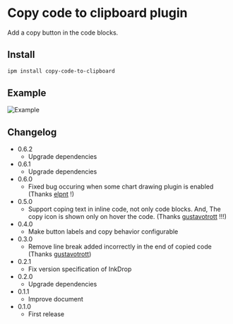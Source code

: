 # Copy code to clipboard plugin

Add a copy button in the code blocks.

## Install

```sh
ipm install copy-code-to-clipboard
```

## Example

![Example](https://github.com/q1701/inkdrop-copy-code-to-clipboard/raw/master/docs/images/example.gif)

## Changelog

- 0.6.2
  - Upgrade dependencies
- 0.6.1
  - Upgrade dependencies
- 0.6.0
  - Fixed bug occuring when some chart drawing plugin is enabled (Thanks [elpnt](https://github.com/elpnt) !)
- 0.5.0
  - Support coping text in inline code, not only code blocks. And, The copy icon is shown only on hover the code. (Thanks [gustavotrott](https://github.com/gustavotrott) !!!)
- 0.4.0
  - Make button labels and copy behavior configurable
- 0.3.0
  - Remove line break added incorrectly in the end of copied code (Thanks [gustavotrott](https://github.com/gustavotrott))
- 0.2.1
  - Fix version specification of InkDrop
- 0.2.0
  - Upgrade dependencies
- 0.1.1
  - Improve document
- 0.1.0
  - First release
